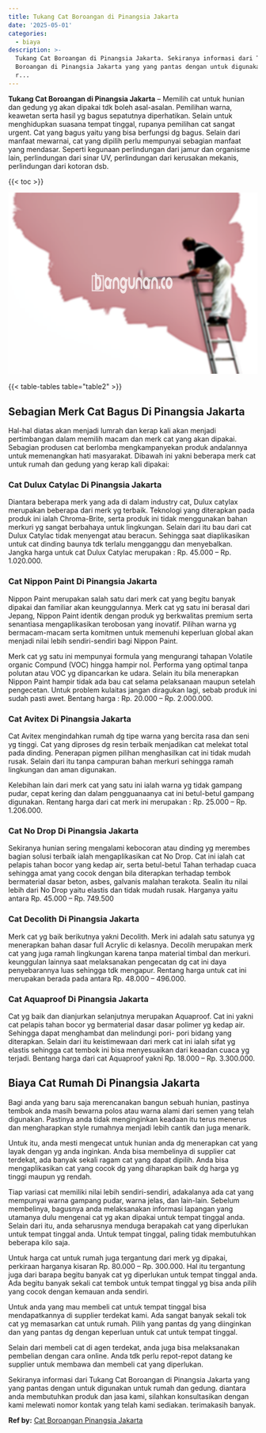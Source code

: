 ```yaml
---
title: Tukang Cat Boroangan di Pinangsia Jakarta
date: '2025-05-01'
categories:
  - biaya
description: >-
  Tukang Cat Boroangan di Pinangsia Jakarta. Sekiranya informasi dari Tukang Cat
  Boroangan di Pinangsia Jakarta yang yang pantas dengan untuk digunakan untuk
  r...
---
```


**Tukang Cat Boroangan di Pinangsia Jakarta** – Memilih cat untuk hunian dan gedung yg akan dipakai tdk boleh asal-asalan. Pemilihan warna, keawetan serta hasil yg bagus sepatutnya diperhatikan. Selain untuk menghidupkan suasana tempat tinggal, rupanya pemilihan cat sangat urgent. Cat yang bagus yaitu yang bisa berfungsi dg bagus. Selain dari manfaat mewarnai, cat yang dipilih perlu mempunyai sebagian manfaat yang mendasar. Seperti kegunaan perlindungan dari jamur dan organisme lain, perlindungan dari sinar UV, perlindungan dari kerusakan mekanis, perlindungan dari kotoran dsb.

{{< toc >}}

![Tukang Cat Boroangan di Pinangsia Jakarta](/images/jasa-cat-murah19.png)

{{< table-tables table="table2" >}}

## Sebagian Merk Cat Bagus Di Pinangsia Jakarta

Hal-hal diatas akan menjadi lumrah dan kerap kali akan menjadi pertimbangan dalam memilih macam dan merk cat yang akan dipakai. Sebagian produsen cat berlomba mengkampanyekan produk andalannya untuk memenangkan hati masyarakat. Dibawah ini yakni beberapa merk cat untuk rumah dan gedung yang kerap kali dipakai:

### Cat Dulux Catylac Di Pinangsia Jakarta

Diantara beberapa merk yang ada di dalam industry cat, Dulux catylax merupakan beberapa dari merk yg terbaik. Teknologi yang diterapkan pada produk ini ialah Chroma-Brite, serta produk ini tidak menggunakan bahan merkuri yg sangat berbahaya untuk lingkungan. Selain dari itu bau dari cat Dulux Catylac tidak menyengat atau beracun. Sehingga saat diaplikasikan untuk cat dinding baunya tdk terlalu mengganggu dan menyebalkan. Jangka harga untuk cat Dulux Catylac merupakan : Rp. 45.000 – Rp. 1.020.000.

### Cat Nippon Paint Di Pinangsia Jakarta

Nippon Paint merupakan salah satu dari merk cat yang begitu banyak dipakai dan familiar akan keunggulannya. Merk cat yg satu ini berasal dari Jepang, Nippon Paint identik dengan produk yg berkwalitas premium serta senantiasa mengaplikasikan terobosan yang inovatif. Pilihan warna yg bermacam-macam serta komitmen untuk memenuhi keperluan global akan menjadi nilai lebih sendiri-sendiri bagi Nippon Paint.

Merk cat yg satu ini mempunyai formula yang mengurangi tahapan Volatile organic Compund (VOC) hingga hampir nol. Performa yang optimal tanpa polutan atau VOC yg dipancarkan ke udara. Selain itu bila menerapkan Nippon Paint hampir tidak ada bau cat selama pelaksanaan maupun setelah pengecetan. Untuk problem kulaitas jangan diragukan lagi, sebab produk ini sudah pasti awet. Bentang harga : Rp. 20.000 – Rp. 2.000.000.

### Cat Avitex Di Pinangsia Jakarta

Cat Avitex mengindahkan rumah dg tipe warna yang bercita rasa dan seni yg tinggi. Cat yang diproses dg resin terbaik menjadikan cat melekat total pada dinding. Penerapan pigmen pilihan menghasilkan cat ini tidak mudah rusak. Selain dari itu tanpa campuran bahan merkuri sehingga ramah lingkungan dan aman digunakan.

Kelebihan lain dari merk cat yang satu ini ialah warna yg tidak gampang pudar, cepat kering dan dalam pengguanaanya cat ini betul-betul gampang digunakan. Rentang harga dari cat merk ini merupakan : Rp. 25.000 – Rp. 1.206.000.

### Cat No Drop Di Pinangsia Jakarta

Sekiranya hunian sering mengalami kebocoran atau dinding yg merembes bagian solusi terbaik ialah mengaplikasikan cat No Drop. Cat ini ialah cat pelapis tahan bocor yang kedap air, serta betul-betul Tahan terhadap cuaca sehingga amat yang cocok dengan bila diterapkan terhadap tembok bermaterial dasar beton, asbes, galvanis malahan terakota. Sealin itu nilai lebih dari No Drop yaitu elastis dan tidak mudah rusak. Harganya yaitu antara Rp. 45.000 – Rp. 749.500

### Cat Decolith Di Pinangsia Jakarta

Merk cat yg baik berikutnya yakni Decolith. Merk ini adalah satu satunya yg menerapkan bahan dasar full Acrylic di kelasnya. Decolih merupakan merk cat yang juga ramah lingkungan karena tanpa material timbal dan merkuri. keunggulan lainnya saat melaksanakan pengecatan dg cat ini daya penyebarannya luas sehingga tdk mengapur. Rentang harga untuk cat ini merupakan berada pada antara Rp. 48.000 – 496.000.

### Cat Aquaproof Di Pinangsia Jakarta

Cat yg baik dan dianjurkan selanjutnya merupakan Aquaproof. Cat ini yakni cat pelapis tahan bocor yg bermaterial dasar dasar polimer yg kedap air. Sehingga dapat menghambat dan melindungi pori- pori bidang yang diterapkan. Selain dari itu keistimewaan dari merk cat ini ialah sifat yg elastis sehingga cat tembok ini bisa menyesuaikan dari keaadan cuaca yg terjadi. Bentang harga dari cat Aquaproof yakni Rp. 18.000 – Rp. 3.300.000.

## Biaya Cat Rumah Di Pinangsia Jakarta

Bagi anda yang baru saja merencanakan bangun sebuah hunian, pastinya tembok anda masih bewarna polos atau warna alami dari semen yang telah digunakan. Pastinya anda tidak menginginkan keadaan itu terus menerus dan mengharapkan style rumahnya menjadi lebih cantik dan juga menarik.

Untuk itu, anda mesti mengecat untuk hunian anda dg menerapkan cat yang layak dengan yg anda inginkan. Anda bisa membelinya di supplier cat terdekat, ada banyak sekali ragam cat yang dapat dipilih. Anda bisa mengaplikasikan cat yang cocok dg yang diharapkan baik dg harga yg tinggi maupun yg rendah.

Tiap variasi cat memiliki nilai lebih sendiri-sendiri, adakalanya ada cat yang mempunyai warna gampang pudar, warna jelas, dan lain-lain. Sebelum membelinya, bagusnya anda melaksanakan informasi lapangan yang utamanya dulu mengenai cat yg akan dipakai untuk tempat tinggal anda. Selain dari itu, anda seharusnya menduga berapakah cat yang diperlukan untuk tempat tinggal anda. Untuk tempat tinggal, paling tidak membutuhkan beberapa kilo saja.

Untuk harga cat untuk rumah juga tergantung dari merk yg dipakai, perkiraan harganya kisaran Rp. 80.000 – Rp. 300.000. Hal itu tergantung juga dari barapa begitu banyak cat yg diperlukan untuk tempat tinggal anda. Ada begitu banyak sekali cat tembok untuk tempat tinggal yg bisa anda pilih yang cocok dengan kemauan anda sendiri.

Untuk anda yang mau membeli cat untuk tempat tinggal bisa mendapatkannya di supplier terdekat kami. Ada sangat banyak sekali tok cat yg memasarkan cat untuk rumah. Pilih yang pantas dg yang diinginkan dan yang pantas dg dengan keperluan untuk cat untuk tempat tinggal.

Selain dari membeli cat di agen terdekat, anda juga bisa melaksanakan pembelian dengan cara online. Anda tdk perlu repot-repot datang ke supplier untuk membawa dan membeli cat yang diperlukan.

Sekiranya informasi dari Tukang Cat Boroangan di Pinangsia Jakarta yang yang pantas dengan untuk digunakan untuk rumah dan gedung. diantara anda membutuhkan produk dan jasa kami, silahkan konsultasikan dengan kami melewati nomor kontak yang telah kami sediakan. terimakasih banyak.

**Ref by:** [Cat Boroangan Pinangsia Jakarta](https://id.wikipedia.org/wiki/Cat)
